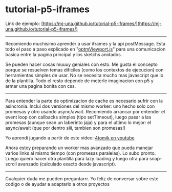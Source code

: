 # tutorial-p5-iframes

Link de ejemplo: [https://mj-una.github.io/tutorial-p5-iframes/](https://mj-una.github.io/tutorial-p5-iframes/)

<hr>

Recomiendo muchisimo aprender a usar iframes y la api postMessage. Esta todo el paso a paso explicado en "[optmViewport.js](https://github.com/mj-una/tutorial-p5-iframes/blob/main/optmViewport.js)" para una comunicacion basica entre la pagina principal y los sketchs anidados.

Se pueden hacer cosas muuuy geniales con esto. Me gusta el concepto porque se resuelven temas dificiles (como los contextos de ejecucion) con herramientas simples de usar. No se necesita mucho mas javascript que lo de la plantilla. Todo el resto depende de meterle imaginacion con p5 y armar una pagina bonita con css. 

<hr>

Para entender la parte de optimizacion de cache es necesario sufrir con la asincronia. Inclui dos versiones del mismo worker: uno hecho solo con promesas y otro usando async/await. Recomiendo arrancar por entender el event loop con callbacks simples (tipo setTimeout), luego pasar a las promesas (aunque sean un laberinto jaja) y para el ultimo lo mejor: el async/await (que por dentro siii, tambien son promesas!)

Yo aprendi jugando a partir de este video: [4tomik en youtube](https://youtu.be/dX2lThXc0p4?si=pHalDVe4enRAyWpg)

Ahora estoy preparando un worker mas avanzado que pueda manejar varios links al mismo tiempo (con promesas paralelas). Lo subo pronto. Luego quiero hacer otra plantilla para lazy loading y luego otra para snap-scroll avanzado (calculado exacto desde javascript).

<hr>

Cualquier duda me pueden preguntarrr. Yo feliz de conversar sobre este codigo o de ayudar a adaptarlo a otros proyectos